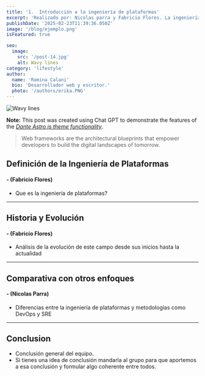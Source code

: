 ```yaml
---
title: '1.	Introducción a la ingeniería de plataformas'
excerpt: 'Realizado por: Nicolas parra y Fabricio Flores. La ingeniería de plataformas optimiza el desarrollo de software al crear entornos eficientes para los equipos. En este blog exploramos sus conceptos clave, beneficios y su impacto en la productividad. Descubre cómo la automatización, DevOps y las plataformas internas están transformando la industria tecnológica. 🚀'
publishDate: '2025-02-23T11:39:36.050Z'
image: '/blog/ejemplo.png'
isFeatured: true

seo:
  image:
    src: '/post-14.jpg'
    alt: Wavy lines
category: 'lifestyle'
author:
  name: 'Romina Calani'
  bio: 'Desarrollador web y escritor.'
  photo: '/authors/erika.PNG'
---
```


![Wavy lines](/post-14.jpg)

**Note:** This post was created using Chat GPT to demonstrate the features of the _[Dante Astro.js theme functionality](https://justgoodui.com/astro-themes/dante/)_.

> Web frameworks are the architectural blueprints that empower developers to build the digital landscapes of tomorrow.

## **Definición de la Ingeniería de Plataformas**

#### **- (Fabricio Flores)**

- Que es la ingeniería de plataformas?

---

## **Historia y Evolución**

#### **- (Fabricio Flores)**

- Análisis de la evolución de este campo desde sus inicios hasta la actualidad

---

## **Comparativa con otros enfoques**

#### **- (Nicolas Parra)**

- Diferencias entre la ingeniería de plataformas y metodologías como DevOps y SRE

---

## Conclusion

- Conclusión general del equipo.
- Si tienes una idea de conclusión mandarla al grupo para que aportemos a esa conclusión y formular algo coherente entre todos.
